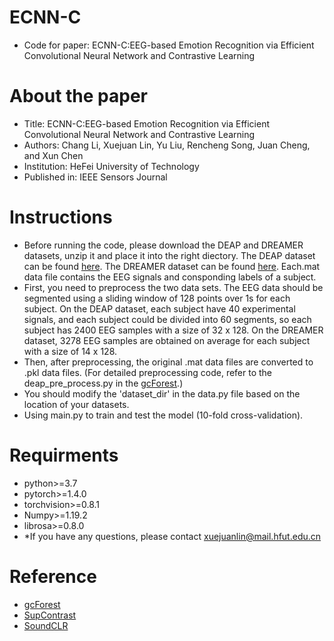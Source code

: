 # ECNN-C
* Code for paper: ECNN-C:EEG-based Emotion Recognition via Efficient Convolutional Neural Network and Contrastive Learning
# About the paper  
* Title: ECNN-C:EEG-based Emotion Recognition via Efficient Convolutional Neural Network and Contrastive Learning  
* Authors: Chang Li, Xuejuan Lin, Yu Liu, Rencheng Song, Juan Cheng, and Xun Chen  
* Institution: HeFei University of Technology   
* Published in: IEEE Sensors Journal  
# Instructions
* Before running the code, please download the DEAP and DREAMER datasets, unzip it and place it into the right diectory. The DEAP dataset can be found [here](http://www.eecs.qmul.ac.uk/mmv/datasets/deap/index.html). The DREAMER dataset can be found [here](https://zenodo.org/record/546113/accessrequest). Each.mat data file contains the EEG signals and consponding labels of a subject. 
* First, you need to preprocess the two data sets. The EEG data should be segmented using a sliding window of 128 points over 1s for each subject. On the DEAP dataset, each subject have 40 experimental signals, and each subject could be divided into 60 segments, so each subject has 2400 EEG samples with a size of 32 x 128. On the DREAMER dataset, 3278 EEG samples are obtained on average for each subject with a size of 14 x 128.
* Then, after preprocessing, the original .mat data files are converted to .pkl data files. (For detailed preprocessing code, refer to the deap_pre_process.py in the [gcForest](https://github.com/Chang-Li-HFUT/Deep-Forest).)
* You should modify the 'dataset_dir' in the data.py file based on the location of your datasets.
* Using main.py to train and test the model (10-fold cross-validation).
# Requirments
* python>=3.7
* pytorch>=1.4.0
* torchvision>=0.8.1
* Numpy>=1.19.2
* librosa>=0.8.0  
* *If you have any questions, please contact xuejuanlin@mail.hfut.edu.cn
# Reference
* [gcForest](https://github.com/Chang-Li-HFUT/Deep-Forest)
* [SupContrast](https://github.com/HobbitLong/SupContrast)
* [SoundCLR](https://github.com/alireza-nasiri/SoundCLR)

